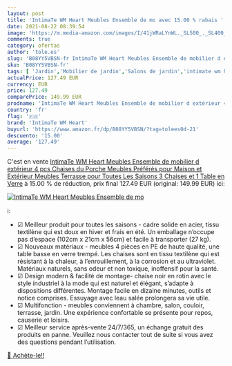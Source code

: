 ```yaml
---
layout: post
title: 'IntimaTe WM Heart Meubles Ensemble de mo avec 15.00 % rabais '
date: 2021-08-22 08:39:54
image: 'https://m.media-amazon.com/images/I/41jWRaLYnWL._SL500_._SL400_.jpg'
comments: true
category: ofertas
author: 'tole.es'
slug: 'B08YY5VBSN-fr IntimaTe WM Heart Meubles Ensemble de mobilier d extérieur...'
sku: 'B08YY5VBSN-fr'
tags: [ 'Jardin','Mobilier de jardin','Salons de jardin','intimate wm heart', ]
actualPrice: 127.49 EUR
currency: EUR
price: 127.49
comparePrice: 149.99 EUR
prodname: 'IntimaTe WM Heart Meubles Ensemble de mobilier d extérieur 4 pcs  Chaises du Porche  Meubles Préférés pour Maison et Extérieur  Meubles Terrasse pour Toutes Les Saisons 3 Chaises et 1 Table en Verre'
country: 'fr'
flag: '🇫🇷'
brand: 'IntimaTe WM Heart'
buyurl: 'https://www.amazon.fr/dp/B08YY5VBSN/?tag=tolees0d-21'
descuento: '15.00'
average: '127.49'
---
```


C'est en vente [IntimaTe WM Heart Meubles Ensemble de mobilier d extérieur 4 pcs  Chaises du Porche  Meubles Préférés pour Maison et Extérieur  Meubles Terrasse pour Toutes Les Saisons 3 Chaises et 1 Table en Verre](https://www.amazon.fr/dp/B08YY5VBSN/?tag=tolees0d-21)  à  15.00 % de réduction, prix final  127.49 EUR (original: 149.99 EUR) ici:

[![IntimaTe WM Heart Meubles Ensemble de mo](https://m.media-amazon.com/images/I/41jWRaLYnWL._SL500_._SL400_.jpg)](https://www.amazon.fr/dp/B08YY5VBSN/?tag=tolees0d-21)

ℹ️:

- ☑ Meilleur produit pour toutes les saisons - cadre solide en acier, tissu textilène qui est doux en hiver et frais en été. Un emballage n’occupe pas d’espace (102cm x 21cm x 56cm) et facile à transporter (27 kg).
- ☑ Nouveaux matériaux - meubles 4 pièces en PE de haute qualité, une table basse en verre trempé. Les chaises sont en tissu textilène qui est résistant à la chaleur, à l’enrouillement, à la corrosion et au ultraviolet. Matériaux naturels, sans odeur et non toxique, inoffensif pour la santé.
- ☑ Design modern & facilité de montage- chaise noir en rotin avec le style industriel à la mode qui est naturel et élégant, s’adapte à dispositions différentes. Montage facile en dizaine minutes, outils et notice comprises. Essuyage avec leau salée prolongera sa vie utile.
- ☑ Multifonction - meubles conviennent à chambre, salon, couloir, terrasse, jardin. Une expérience confortable se présente pour repos, causerie et loisirs.
- ☑ Meilleur service après-vente 24/7/365, un échange gratuit des produits en panne. Veuillez nous contacter tout de suite si vous avez des questions pendant l’utilisation.

[🛒 Achète-le!!](https://www.amazon.fr/dp/B08YY5VBSN/?tag=tolees0d-21)
